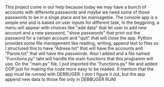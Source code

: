This project come in our help because today we may have a bunch of accounts with differents passwords and maybe we need some of those passwords to be in a singe place and be mannageble. The console app is a simple one and is based on user inputs for different task,
In the beggining, a menu will appear with choices like "add data" that let user to add new account and a new password, "show passwords" that print out the password for a certain account and "quit" that will close the app. 
Python provides some file management like reading, writing, append text to files so I structured this to have "Adrese.txt" that will have the accounts and "Parole.txt" that will have the passwords.
Also I added and a file named "Functions.py" taht will handle the main functions that this programm will use. On the "main.py" file, I jsut imported the "Functions.py" file and added OOP just for making the code more easy to be readed. 
(I mention that the app must be runned with DEBBUGER. I don t figure it out, but the app append new data to those file only in DEBBUGER RUN)
